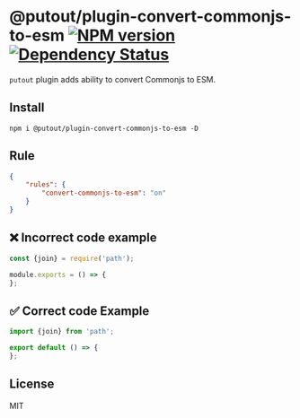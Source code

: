# @putout/plugin-convert-commonjs-to-esm [![NPM version][NPMIMGURL]][NPMURL] [![Dependency Status][DependencyStatusIMGURL]][DependencyStatusURL]

[NPMIMGURL]: https://img.shields.io/npm/v/@putout/plugin-convert-commonjs-to-esm.svg?style=flat&longCache=true
[NPMURL]: https://npmjs.org/package/@putout/plugin-convert-commonjs-to-esm"npm"
[DependencyStatusURL]: https://david-dm.org/coderaiser/putout?path=packages/plugin-convert-commonjs-to-esm
[DependencyStatusIMGURL]: https://david-dm.org/coderaiser/putout.svg?path=packages/plugin-convert-commonjs-to-esm

`putout` plugin adds ability to convert Commonjs to ESM.

## Install

```
npm i @putout/plugin-convert-commonjs-to-esm -D
```

## Rule

```json
{
    "rules": {
        "convert-commonjs-to-esm": "on"
    }
}
```

## ❌ Incorrect code example

```js
const {join} = require('path');

module.exports = () => {
};
```

## ✅ Correct code Example

```js
import {join} from 'path';

export default () => {
};
```

## License

MIT
